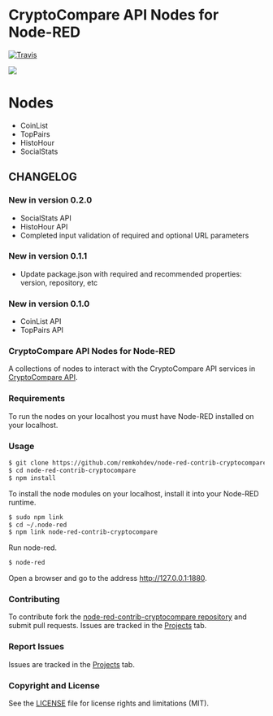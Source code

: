 CryptoCompare API Nodes for Node-RED
====================================

[![Travis](https://img.shields.io/travis/rust-lang/rust.svg)](https://travis-ci.org/remkohdev/node-red-contrib-cryptocompare)


<a target="blank" href="https://www.paypal.me/remkohdev"><img src="https://img.shields.io/badge/Donate-PayPal-blue.svg"/></a>

# Nodes

- CoinList
- TopPairs 
- HistoHour
- SocialStats

## CHANGELOG

### New in version 0.2.0

- SocialStats API
- HistoHour API
- Completed input validation of required and optional URL parameters

### New in version 0.1.1

- Update package.json with required and recommended properties: version, repository, etc

### New in version 0.1.0

- CoinList API
- TopPairs API

### CryptoCompare API Nodes for Node-RED

A collections of nodes to interact with the CryptoCompare API services in [CryptoCompare API](https://www.cryptocompare.com/api/).


### Requirements

To run the nodes on your localhost you must have Node-RED installed on your localhost. 

### Usage

```bash
$ git clone https://github.com/remkohdev/node-red-contrib-cryptocompare.git
$ cd node-red-contrib-cryptocompare
$ npm install
```

To install the node modules on your localhost, install it into your Node-RED runtime.

```bash
$ sudo npm link
$ cd ~/.node-red
$ npm link node-red-contrib-cryptocompare
```

Run node-red.

```bash
$ node-red
```

Open a browser and go to the address http://127.0.0.1:1880.


### Contributing

To contribute fork the [node-red-contrib-cryptocompare repository](https://github.com/remkohdev/node-red-contrib-cryptocompare.git) and submit pull requests. Issues are tracked in the [Projects](https://github.com/remkohdev/node-red-contrib-cryptocompare/projects/1) tab.


### Report Issues

Issues are tracked in the [Projects](https://github.com/remkohdev/node-red-contrib-cryptocompare/projects/1) tab.

### Copyright and License

See the [LICENSE](LICENSE.md) file for license rights and limitations (MIT).
